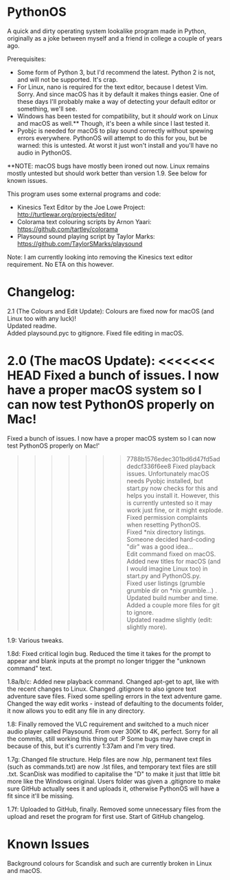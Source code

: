 # PythonOS
A quick and dirty operating system lookalike program made in Python, originally as a joke between myself and a friend in college a couple of years ago.

Prerequisites:
 - Some form of Python 3, but I'd recommend the latest. Python 2 is not, and will not be supported. It's crap.
 - For Linux, nano is required for the text editor, because I detest Vim. Sorry. And since macOS has it by default it makes things easier. One of these days I'll probably make a way of detecting your default editor or something, we'll see.
 - Windows has been tested for compatibility, but it *should* work on Linux and macOS as well.** Though, it's been a while since I last tested it.
 - Pyobjc is needed for macOS to play sound correctly without spewing errors everywhere. PythonOS will attempt to do this for you, but be warned: this is untested. At worst it just won't install and you'll have no audio in PythonOS.
 
**NOTE: macOS bugs have mostly been ironed out now. Linux remains mostly untested but should work better than version 1.9. See below for known issues.

This program uses some external programs and code:

 - Kinesics Text Editor by the Joe Lowe Project: http://turtlewar.org/projects/editor/
 - Colorama text colouring scripts by Arnon Yaari: https://github.com/tartley/colorama
 - Playsound sound playing script by Taylor Marks: https://github.com/TaylorSMarks/playsound

Note: I am currently looking into removing the Kinesics text editor requirement. No ETA on this however.

# Changelog:

2.1 (The Colours and Edit Update):
Colours are fixed now for macOS (and Linux too with any luck)!  
Updated readme.  
Added playsound.pyc to gitignore.
Fixed file editing in macOS.

2.0 (The macOS Update):
<<<<<<< HEAD
Fixed a bunch of issues. I now have a proper macOS system so I can now test PythonOS properly on Mac!  
=======
Fixed a bunch of issues. I now have a proper macOS system so I can now test PythonOS properly on Mac!'  
>>>>>>> 7788b1576edec301bd6d47fd5addedcf336f6ee8
Fixed playback issues. Unfortunately macOS needs Pyobjc installed, but start.py now checks for this and helps you install it. However, this is currently untested so it may work just fine, or it might explode.  
Fixed permission complaints when resetting PythonOS.  
Fixed *nix directory listings. Someone decided hard-coding "dir" was a good idea...  
Edit command fixed on macOS.  
Added new titles for macOS (and I would imagine Linux too) in start.py and PythonOS.py.  
Fixed user listings (grumble grumble dir on *nix grumble...) . 
Updated build number and time.  
Added a couple more files for git to ignore.  
Updated readme slightly (edit: slightly more).  

1.9:
Various tweaks.

1.8d:
Fixed critical login bug. Reduced the time it takes for the prompt to appear and blank inputs at the prompt no longer trigger the "unknown command" text.

1.8a/b/c:
Added new playback command.
Changed apt-get to apt, like with the recent changes to Linux.
Changed .gitignore to also ignore text adventure save files.
Fixed some spelling errors in the text adventure game.
Changed the way edit works - instead of defaulting to the documents folder, it now allows you to edit any file in any directory.

1.8:
Finally removed the VLC requirement and switched to a much nicer audio player called Playsound. From over 300K to 4K, perfect.
Sorry for all the commits, still working this thing out :P
Some bugs may have crept in because of this, but it's currently 1:37am and I'm very tired.

1.7g:
Changed file structure. Help files are now .hlp, permanent text files (such as commands.txt) are now .lst files, and temporary text files are still .txt.
ScanDisk was modified to capitalise the "D" to make it just that little bit more like the Windows original.
Users folder was given a .gitignore to make sure GitHub actually sees it and uploads it, otherwise PythonOS will have a fit since it'll be missing.

1.7f:
Uploaded to GitHub, finally. Removed some unnecessary files from the upload and reset the program for first use.
Start of GitHub changelog.

# Known Issues

Background colours for Scandisk and such are currently broken in Linux and macOS.
